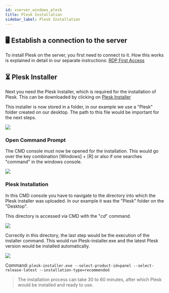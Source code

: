 ```yaml
---
id: vserver_windows_plesk
title: Plesk Installation
sidebar_label: Plesk Installation
---
```


## 🖥️ Establish a connection to the server

To install Plesk on the server, you first need to connect to it. How this works is explained in detail in our separate instructions: [RDP First Access](https://docs.zap-hosting.com/docs/en/vserver_windows_userdp/#-remotedesktopverbindung)

## ⏳ Plesk Installer 

Next you need the Plesk Installer, which is required for the installation of Plesk. This can be downloaded by clicking on  [Plesk Installer](https://installer-win.plesk.com/plesk-installer.exe)

This installer is now stored in a folder, in our example we use a "Plesk" folder created on our desktop. The path to this file would be important for the next steps.

![](https://screensaver01.zap-hosting.com/index.php/s/5EyG4GPQZFTi59T/preview)

### Open Command Prompt

The CMD console must now be opened for the installation.
This would go over the key combination [Windows] + [R] or also if one searches "command" in the windows console. 

![](https://screensaver01.zap-hosting.com/index.php/s/jBbYgnNeqQsYgyA/preview)

### Plesk Installation

In this CMD console you have to navigate to the directory into which the Plesk installer was uploaded. In our example it was the "Plesk" folder on the "Desktop".

This directory is accessed via CMD with the "*cd*" command.

![](https://screensaver01.zap-hosting.com/index.php/s/RLec8B6WPJbAKy5/preview)

Correctly in this directory, the last step would be the execution of the installer command. This would run Plesk-installer.exe and the latest Plesk version would be installed automatically.

![](https://screensaver01.zap-hosting.com/index.php/s/AXjnDfJGZfsmb3C/preview)

Command: `plesk-installer.exe --select-product-id=panel --select-release-latest --installation-type=recommended`

> The installation process can take 30 to 60 minutes, after which Plesk would be installed and ready to use.
